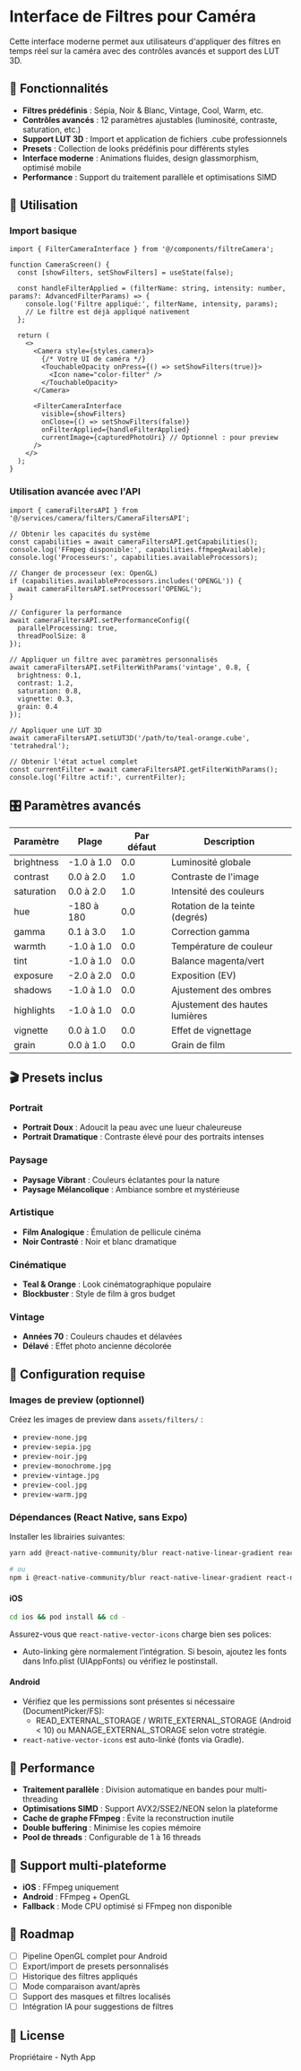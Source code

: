 # Interface de Filtres pour Caméra

Cette interface moderne permet aux utilisateurs d'appliquer des filtres en temps réel sur la caméra avec des contrôles avancés et support des LUT 3D.

## 🎨 Fonctionnalités

- **Filtres prédéfinis** : Sépia, Noir & Blanc, Vintage, Cool, Warm, etc.
- **Contrôles avancés** : 12 paramètres ajustables (luminosité, contraste, saturation, etc.)
- **Support LUT 3D** : Import et application de fichiers .cube professionnels
- **Presets** : Collection de looks prédéfinis pour différents styles
- **Interface moderne** : Animations fluides, design glassmorphism, optimisé mobile
- **Performance** : Support du traitement parallèle et optimisations SIMD

## 📱 Utilisation

### Import basique

```tsx
import { FilterCameraInterface } from '@/components/filtreCamera';

function CameraScreen() {
  const [showFilters, setShowFilters] = useState(false);

  const handleFilterApplied = (filterName: string, intensity: number, params?: AdvancedFilterParams) => {
    console.log('Filtre appliqué:', filterName, intensity, params);
    // Le filtre est déjà appliqué nativement
  };

  return (
    <>
      <Camera style={styles.camera}>
        {/* Votre UI de caméra */}
        <TouchableOpacity onPress={() => setShowFilters(true)}>
          <Icon name="color-filter" />
        </TouchableOpacity>
      </Camera>

      <FilterCameraInterface
        visible={showFilters}
        onClose={() => setShowFilters(false)}
        onFilterApplied={handleFilterApplied}
        currentImage={capturedPhotoUri} // Optionnel : pour preview
      />
    </>
  );
}
```

### Utilisation avancée avec l'API

```tsx
import { cameraFiltersAPI } from '@/services/camera/filters/CameraFiltersAPI';

// Obtenir les capacités du système
const capabilities = await cameraFiltersAPI.getCapabilities();
console.log('FFmpeg disponible:', capabilities.ffmpegAvailable);
console.log('Processeurs:', capabilities.availableProcessors);

// Changer de processeur (ex: OpenGL)
if (capabilities.availableProcessors.includes('OPENGL')) {
  await cameraFiltersAPI.setProcessor('OPENGL');
}

// Configurer la performance
await cameraFiltersAPI.setPerformanceConfig({
  parallelProcessing: true,
  threadPoolSize: 8
});

// Appliquer un filtre avec paramètres personnalisés
await cameraFiltersAPI.setFilterWithParams('vintage', 0.8, {
  brightness: 0.1,
  contrast: 1.2,
  saturation: 0.8,
  vignette: 0.3,
  grain: 0.4
});

// Appliquer une LUT 3D
await cameraFiltersAPI.setLUT3D('/path/to/teal-orange.cube', 'tetrahedral');

// Obtenir l'état actuel complet
const currentFilter = await cameraFiltersAPI.getFilterWithParams();
console.log('Filtre actif:', currentFilter);
```

## 🎛️ Paramètres avancés

| Paramètre | Plage | Par défaut | Description |
|-----------|-------|------------|-------------|
| brightness | -1.0 à 1.0 | 0.0 | Luminosité globale |
| contrast | 0.0 à 2.0 | 1.0 | Contraste de l'image |
| saturation | 0.0 à 2.0 | 1.0 | Intensité des couleurs |
| hue | -180 à 180 | 0.0 | Rotation de la teinte (degrés) |
| gamma | 0.1 à 3.0 | 1.0 | Correction gamma |
| warmth | -1.0 à 1.0 | 0.0 | Température de couleur |
| tint | -1.0 à 1.0 | 0.0 | Balance magenta/vert |
| exposure | -2.0 à 2.0 | 0.0 | Exposition (EV) |
| shadows | -1.0 à 1.0 | 0.0 | Ajustement des ombres |
| highlights | -1.0 à 1.0 | 0.0 | Ajustement des hautes lumières |
| vignette | 0.0 à 1.0 | 0.0 | Effet de vignettage |
| grain | 0.0 à 1.0 | 0.0 | Grain de film |

## 🎬 Presets inclus

### Portrait
- **Portrait Doux** : Adoucit la peau avec une lueur chaleureuse
- **Portrait Dramatique** : Contraste élevé pour des portraits intenses

### Paysage
- **Paysage Vibrant** : Couleurs éclatantes pour la nature
- **Paysage Mélancolique** : Ambiance sombre et mystérieuse

### Artistique
- **Film Analogique** : Émulation de pellicule cinéma
- **Noir Contrasté** : Noir et blanc dramatique

### Cinématique
- **Teal & Orange** : Look cinématographique populaire
- **Blockbuster** : Style de film à gros budget

### Vintage
- **Années 70** : Couleurs chaudes et délavées
- **Délavé** : Effet photo ancienne décolorée

## 🔧 Configuration requise

### Images de preview (optionnel)
Créez les images de preview dans `assets/filters/` :
- `preview-none.jpg`
- `preview-sepia.jpg`
- `preview-noir.jpg`
- `preview-monochrome.jpg`
- `preview-vintage.jpg`
- `preview-cool.jpg`
- `preview-warm.jpg`

### Dépendances (React Native, sans Expo)
Installer les librairies suivantes:

```bash
yarn add @react-native-community/blur react-native-linear-gradient react-native-document-picker react-native-fs react-native-vector-icons @react-native-async-storage/async-storage @react-native-community/slider

# ou
npm i @react-native-community/blur react-native-linear-gradient react-native-document-picker react-native-fs react-native-vector-icons @react-native-async-storage/async-storage @react-native-community/slider
```

#### iOS
```bash
cd ios && pod install && cd -
```

Assurez-vous que `react-native-vector-icons` charge bien ses polices:
- Auto-linking gère normalement l’intégration. Si besoin, ajoutez les fonts dans Info.plist (UIAppFonts) ou vérifiez le postinstall.

#### Android
- Vérifiez que les permissions sont présentes si nécessaire (DocumentPicker/FS):
  - READ_EXTERNAL_STORAGE / WRITE_EXTERNAL_STORAGE (Android < 10) ou MANAGE_EXTERNAL_STORAGE selon votre stratégie.
- `react-native-vector-icons` est auto-linké (fonts via Gradle).

## 🚀 Performance

- **Traitement parallèle** : Division automatique en bandes pour multi-threading
- **Optimisations SIMD** : Support AVX2/SSE2/NEON selon la plateforme
- **Cache de graphe FFmpeg** : Évite la reconstruction inutile
- **Double buffering** : Minimise les copies mémoire
- **Pool de threads** : Configurable de 1 à 16 threads

## 📱 Support multi-plateforme

- **iOS** : FFmpeg uniquement
- **Android** : FFmpeg + OpenGL
- **Fallback** : Mode CPU optimisé si FFmpeg non disponible

## 🎯 Roadmap


- [ ] Pipeline OpenGL complet pour Android
- [ ] Export/import de presets personnalisés
- [ ] Historique des filtres appliqués
- [ ] Mode comparaison avant/après
- [ ] Support des masques et filtres localisés
- [ ] Intégration IA pour suggestions de filtres

## 📄 License

Propriétaire - Nyth App
